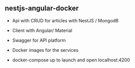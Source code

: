 ## nestjs-angular-docker

* Api with CRUD for articles with NestJS / MongodB
* Client with Angular/ Material 
* Swagger for API platform
* Docker images for the services

* docker-compose up to launch and open localhost:4200
